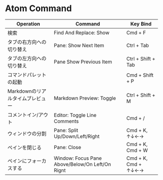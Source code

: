 # Atom Command

| Operation | Command | Key Bind |
| --------- | ------- | -------- |
| 検索 | Find And Replace: Show | Cmd + F |
| タブの右方向への切り替え | Pane: Show Next Item | Ctrl + Tab |
| タブの左方向への切り替え | Pane Show Previous Item | Ctrl + Shift + Tab |
| コマンドパレットの起動 | | Cmd + Shift + P|
| Markdownのリアルタイムプレビュー| Markdown Preview: Toggle | Ctrl + Shift + M |
| コメントイン/アウト | Editor: Toggle Line Comments | Cmd + / |
| ウィンドウの分割 | Pane: Split Up/Down/Left/Right | Cmd + K, ↑↓←→ |
| ペインを閉じる | Pane: Close | Cmd + K, Cmd + W | |
| ペインにフォーカスする | Window: Focus Pane Above/Below/On Left/On Rignt | Cmd + K, Cmd + ↑↓←→ |
